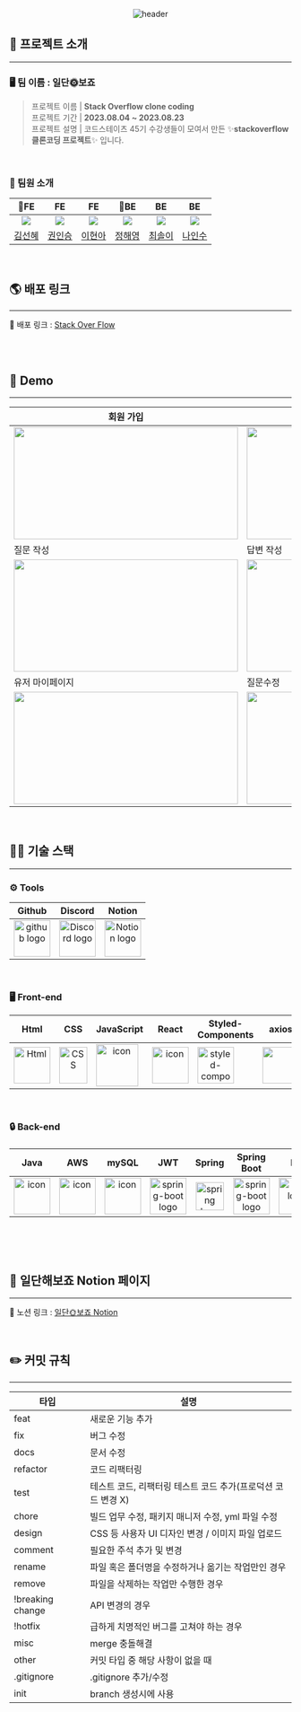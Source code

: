 <div align="center">

![header](https://capsule-render.vercel.app/api?type=waving&color=auto&height=300&section=header&text=Stack%20Overflow&fontSize=90&animation=fadeIn&fontAlignY=38&desc=Clone%20Coding%20-%20일단🌞보죠&descAlignY=51&descAlign=73)
</div>

## 📜 프로젝트 소개

---
### 🖥️ 팀 이름 : 일단🌞보죠

>프로젝트 이름 | **Stack Overflow clone coding**  
프로젝트 기간 | **2023.08.04 ~ 2023.08.23**   
프로젝트 설명 | 코드스테이츠 45기 수강생들이 모여서 만든 ✨**stackoverflow 클론코딩 프로젝트**✨ 입니다.

<br />

### 👥 팀원 소개

|                                                       👑FE                                                        |                                FE                                 |                                                        FE                                                         |                                                       👑BE                                                        |                                                        BE                                                         |                                                        BE                                                         |
|:-----------------------------------------------------------------------------------------------------------------:|:-----------------------------------------------------------------:|:-----------------------------------------------------------------------------------------------------------------:|:-----------------------------------------------------------------------------------------------------------------:|:-----------------------------------------------------------------------------------------------------------------:|:-----------------------------------------------------------------------------------------------------------------:|
| <img src="https://github.com/codestates-seb/seb45_pre_016/assets/130022922/ad3eb122-2be7-4e52-9da2-6ac40fb9c20e"> | <img src="https://github.com/codestates-seb/seb45_pre_016/assets/130022922/b2dbe0af-24c2-453b-b6ec-49a143450e23"> | <img src="https://github.com/codestates-seb/seb45_pre_016/assets/130022922/78a9fc27-ba12-4f9f-8f1f-be96d69ca94e"> | <img src="https://github.com/codestates-seb/seb45_pre_016/assets/130022922/5a8c7b95-c3c4-43b5-992d-e35349c192f5"> | <img src="https://github.com/codestates-seb/seb45_pre_016/assets/130022922/8b8d6ba2-f2fa-4ed6-88d3-0f004494b5a2"> | <img src="https://github.com/codestates-seb/seb45_pre_016/assets/130022922/6f66723f-21ab-499c-840d-b786836c26f9"> |
|                                        [김선혜](https://github.com/kuetiipp)                                         |                 [권인승](https://github.com/kwonis)                  |                                        [이현아](https://github.com/rudeoreha)                                        |                                         [정해영](https://github.com/hae02y)                                          |                                       [최솔이](https://github.com/luminousol)                                        |                                         [나인수](https://github.com/in9in9)                                          |

<br />

## 🌎 배포 링크

---
📃 배포 링크 : [Stack Over Flow](http://pre016client.s3-website.ap-northeast-2.amazonaws.com/ "stack over flow")
 
<br/>
<br/>

## 🚀 Demo

---

| 회원 가입                                                                                                                                          | 로그인                                                                                                                                            | 질문 조회                                                                                                                                    |
|------------------------------------------------------------------------------------------------------------------------------------------------|------------------------------------------------------------------------------------------------------------------------------------------------|------------------------------------------------------------------------------------------------------------------------------------------|
| <img src="https://github.com/codestates-seb/seb45_pre_016/assets/130022922/9737708e-51b3-4b61-b849-1ef14484fb61" width="400px" height="200px"> | <img src="https://github.com/codestates-seb/seb45_pre_016/assets/130022922/d9406ee5-5329-4139-bfcd-9b75ff54ac50" width="400px" height="200px"> | <img src="https://github.com/codestates-seb/seb45_pre_016/assets/130022922/80e3edb0-b312-4dfb-9340-2d1a9310ffc4" width="400px" height="200px"> |
| 질문 작성                                                                                                                                          | 답변 작성                                                                                                                                          | 답변 수정                                                                                                                                    |
| <img src="https://github.com/codestates-seb/seb45_pre_016/assets/130022922/baff0b58-a4a9-4619-a534-761ce9088f0f" width="400px" height="200px"> | <img src="https://github.com/codestates-seb/seb45_pre_016/assets/130022922/0959b5e9-f0db-4713-a2bc-9361e68c3b53" width="400px" height="200px"> | <img src="https://github.com/codestates-seb/seb45_pre_016/assets/130022922/b6911367-2834-4d3f-ab49-d5316f25690f" width="400px" height="200px"> |
| 유저 마이페이지                                                                                                                                       | 질문수정                                                                                                                                           |                                                                                                                                         |
| <img src="https://github.com/codestates-seb/seb45_pre_016/assets/130022922/265311a3-7385-4551-ad09-d61f54cd4ad0" width="400px" height="200px"> | <img src="https://github.com/codestates-seb/seb45_pre_016/assets/130022922/d1d6b56f-ad51-4731-b0d4-34cd6fbba58f" width="400px" height="200px"> |                                                                                             | 


<br/>

## 🧑‍💻 기술 스택

---
### <span style=""> ⚙️ **Tools** </span>
|                            Github                            |                           Discord                            |                            Notion                            |
| :----------------------------------------------------------: | :----------------------------------------------------------: | :----------------------------------------------------------: |
| <img alt="github logo" src="https://techstack-generator.vercel.app/github-icon.svg" width="65" height="65"> | <img alt="Discord logo" src="https://assets-global.website-files.com/6257adef93867e50d84d30e2/62595384e89d1d54d704ece7_3437c10597c1526c3dbd98c737c2bcae.svg" height="65" width="65"> | <img alt="Notion logo" src="https://www.notion.so/cdn-cgi/image/format=auto,width=640,quality=100/front-static/shared/icons/notion-app-icon-3d.png" height="65" width="65"> |

<br/>

### <span style=""> 🖥 **Front-end** </span>
|                             Html                             |                             CSS                              |                          JavaScript                          |                            React                             |                    Styled-<br>Components                     |                            axios                             |                           Prittier                           |                            esLint                            |                         React-Quill                          |
| :----------------------------------------------------------: | :----------------------------------------------------------: | :----------------------------------------------------------: | :----------------------------------------------------------: | :----------------------------------------------------------: | :----------------------------------------------------------: | :----------------------------------------------------------: | :----------------------------------------------------------: | :----------------------------------------------------------: |
| <img alt="Html" src ="https://upload.wikimedia.org/wikipedia/commons/thumb/6/61/HTML5_logo_and_wordmark.svg/440px-HTML5_logo_and_wordmark.svg.png" width="65" height="65" /> | <div style="display: flex; align-items: flex-start;"><img src="https://user-images.githubusercontent.com/111227745/210204643-4c3d065c-59ec-481d-ac13-cea795730835.png" alt="CSS" width="50" height="65" /></div> | <div style="display: flex; align-items: flex-start;"><img src="https://techstack-generator.vercel.app/js-icon.svg" alt="icon" width="75" height="75" /></div> | <div style="display: flex; align-items: flex-start;"><img src="https://techstack-generator.vercel.app/react-icon.svg" alt="icon" width="65" height="65" /></div> | <div style="display: flex; align-items: flex-start;"><img src="https://styled-components.com/logo.png" alt="styled-components icon" width="65" height="65" /></div> | <div style="display: flex; align-items: flex-start;"><img src="https://axios-http.com/assets/logo.svg" width="65" height="65"/></div> | <div style="display: flex; align-items: flex-start;"><img src="https://user-images.githubusercontent.com/81786662/210203759-1bd2d0ea-86b3-43c0-8e30-44436d73bb9f.png" width="65" height="65"/></div> | <div style="display: flex; align-items: flex-start;"><img src="https://user-images.githubusercontent.com/81786662/210204062-cb572e61-2027-4a9b-a52c-0eac83bcf703.jpeg" width="100" height="65"/></div> | <div style="display: flex; align-items: flex-start;"><img src="https://user-images.githubusercontent.com/81786662/210204172-8fc62516-4ee9-410d-859a-17a0da1e76f9.png" width="100" height="65"/></div> |

<br/>

### <span style="">🔒  **Back-end**

### </span>

|                             Java                             |                             AWS                              |                            mySQL                             |                             JWT                              |                            Spring                            |                        Spring<br>Boot                        |                                                                            H2                                                                            |
| :----------------------------------------------------------: | :----------------------------------------------------------: | :----------------------------------------------------------: | :----------------------------------------------------------: | :----------------------------------------------------------: | :----------------------------------------------------------: |:--------------------------------------------------------------------------------------------------------------------------------------------------------:|
| <div style="display: flex; align-items: flex-start;"><img src="https://techstack-generator.vercel.app/java-icon.svg" alt="icon" width="65" height="65" /></div> | <div style="display: flex; align-items: flex-start;"><img src="https://techstack-generator.vercel.app/aws-icon.svg" alt="icon" width="65" height="65" /></div> | <div style="display: flex; align-items: flex-start;"><img src="https://techstack-generator.vercel.app/mysql-icon.svg" alt="icon" width="65" height="65" /></div> | <img alt="spring-boot logo" src="https://noticon-static.tammolo.com/dgggcrkxq/image/upload/v1569654347/noticon/mdujedvj9w8c9rz9phny.png" width="65" height="65" > | <img alt="spring logo" src="https://www.vectorlogo.zone/logos/springio/springio-icon.svg" height="50" width="50" > | <img alt="spring-boot logo" src="https://t1.daumcdn.net/cfile/tistory/27034D4F58E660F616" width="65" height="65" > | <img alt="h2 logo" src="https://noticon-static.tammolo.com/dgggcrkxq/image/upload/v1671751435/noticon/f2acjrbrdkr51kbizhoa.png" width="65" height="65" > |

<br/>


<br />
<br />


## 📒 일단해보죠 Notion 페이지

---
📃 노션 링크 : [일단🌞보죠 Notion](https://www.notion.so/da0f924e6d454c79ab455547eb110e08?pvs=4 "notion link")

<br/>

## ✏️ 커밋 규칙

---
| 타입 | 설명 |
| --- | --- |
| feat | 새로운 기능 추가 |
| fix | 버그 수정 |
| docs | 문서 수정 |
| refactor | 코드 리팩터링 |
| test | 테스트 코드, 리팩터링 테스트 코드 추가(프로덕션 코드 변경 X) |
| chore | 빌드 업무 수정, 패키지 매니저 수정, yml 파일 수정 |
| design | CSS 등 사용자 UI 디자인 변경 / 이미지 파일 업로드 |
| comment | 필요한 주석 추가 및 변경 |
| rename | 파일 혹은 폴더명을 수정하거나 옮기는 작업만인 경우 |
| remove | 파일을 삭제하는 작업만 수행한 경우 |
| !breaking change | API 변경의 경우 |
| !hotfix | 급하게 치명적인 버그를 고쳐야 하는 경우 |
| misc | merge 충돌해결 |
| other |  커밋 타입 중 해당 사항이 없을 때  |
| .gitignore | .gitignore 추가/수정 |
| init | branch 생성시에 사용 |